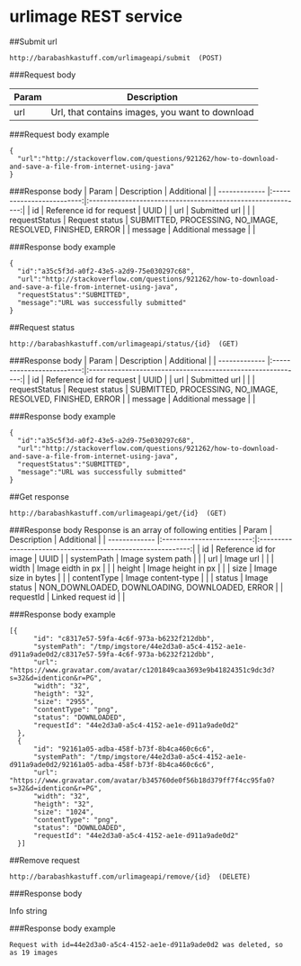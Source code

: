 # urlimage REST service


##Submit url

```
http://barabashkastuff.com/urlimageapi/submit  (POST)
```

###Request body

| Param         | Description                                     | 
| ------------- |:-----------------------------------------------:| 
| url           | Url, that contains images, you want to download | 

###Request body example
```
{
  "url":"http://stackoverflow.com/questions/921262/how-to-download-and-save-a-file-from-internet-using-java"
}
```

###Response body
| Param         | Description               | Additional                                                  |
| ------------- |:-------------------------:|:-----------------------------------------------------------:|
| id            | Reference id for request  | UUID                                                        |
| url           | Submitted url             |                                                             |
| requestStatus | Request status            | SUBMITTED, PROCESSING, NO_IMAGE, RESOLVED, FINISHED, ERROR  |
| message       | Additional message        |                                                             |


###Response body example

```
{
  "id":"a35c5f3d-a0f2-43e5-a2d9-75e030297c68",
  "url":"http://stackoverflow.com/questions/921262/how-to-download-and-save-a-file-from-internet-using-java",
  "requestStatus":"SUBMITTED",
  "message":"URL was successfully submitted"
}
```

##Request status

```
http://barabashkastuff.com/urlimageapi/status/{id}  (GET)
```

###Response body
| Param         | Description               | Additional                                                  |
| ------------- |:-------------------------:|:-----------------------------------------------------------:|
| id            | Reference id for request  | UUID                                                        |
| url           | Submitted url             |                                                             |
| requestStatus | Request status            | SUBMITTED, PROCESSING, NO_IMAGE, RESOLVED, FINISHED, ERROR  |
| message       | Additional message        |                                                             |


###Response body example

```
{
  "id":"a35c5f3d-a0f2-43e5-a2d9-75e030297c68",
  "url":"http://stackoverflow.com/questions/921262/how-to-download-and-save-a-file-from-internet-using-java",
  "requestStatus":"SUBMITTED",
  "message":"URL was successfully submitted"
}
```

##Get response

```
http://barabashkastuff.com/urlimageapi/get/{id}  (GET)
```

###Response body
Response is an array of following entities
| Param         | Description               | Additional                                                  |
| ------------- |:-------------------------:|:-----------------------------------------------------------:|
| id            | Reference id for image    | UUID                                                        |
| systemPath    | Image system path         |                                                             |
| url           | Image url                 |                                                             |
| width         | Image eidth in px         |                                                             |
| height        | Image height in px        |                                                             |
| size          | Image size in bytes       |                                                             |
| contentType   | Image content-type        |                                                             |
| status        | Image status              | NON_DOWNLOADED, DOWNLOADING, DOWNLOADED, ERROR              |
| requestId     | Linked request id         |                                                             |


###Response body example

```
[{
      "id": "c8317e57-59fa-4c6f-973a-b6232f212dbb",
      "systemPath": "/tmp/imgstore/44e2d3a0-a5c4-4152-ae1e-d911a9ade0d2/c8317e57-59fa-4c6f-973a-b6232f212dbb",
      "url": "https://www.gravatar.com/avatar/c1201849caa3693e9b41824351c9dc3d?s=32&d=identicon&r=PG",
      "width": "32",
      "heigth": "32",
      "size": "2955",
      "contentType": "png",
      "status": "DOWNLOADED",
      "requestId": "44e2d3a0-a5c4-4152-ae1e-d911a9ade0d2"
  },
  {
      "id": "92161a05-adba-458f-b73f-8b4ca460c6c6",
      "systemPath": "/tmp/imgstore/44e2d3a0-a5c4-4152-ae1e-d911a9ade0d2/92161a05-adba-458f-b73f-8b4ca460c6c6",
      "url": "https://www.gravatar.com/avatar/b345760de0f56b18d379ff7f4cc95fa0?s=32&d=identicon&r=PG",
      "width": "32",
      "heigth": "32",
      "size": "1024",
      "contentType": "png",
      "status": "DOWNLOADED",
      "requestId": "44e2d3a0-a5c4-4152-ae1e-d911a9ade0d2"
  }]
```

##Remove request

```
http://barabashkastuff.com/urlimageapi/remove/{id}  (DELETE)
```

###Response body

Info string

###Response body example

```
Request with id=44e2d3a0-a5c4-4152-ae1e-d911a9ade0d2 was deleted, so as 19 images
```
